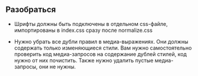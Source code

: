 ## Разобраться

- Шрифты должны быть подключены в отдельном css-файле, импортированы в index.css сразу после normalize.css

- Нужно убрать все дубли правил в медиа-выражениях. Они должны содержать только изменяющиеся стили. Вам нужно самостоятельно проверить код медиа-запросов на содержание дублей стилей, код нужно от них почистить. Также нужно удалить пустые медиа-запросы, они не нужны.




